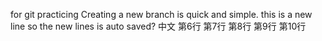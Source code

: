 for git practicing
Creating a new branch is quick and simple.
this is a new line
so the new lines is auto saved?
中文
第6行
第7行
第8行
第9行
第10行
